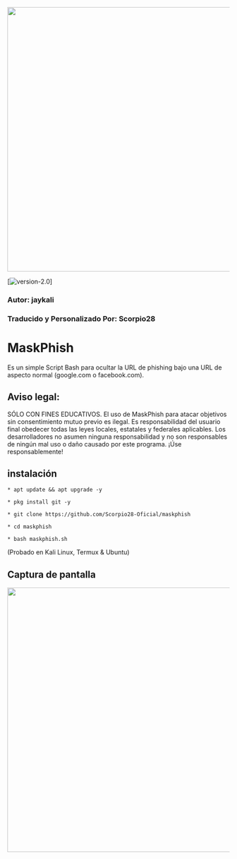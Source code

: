<p align="center">
	<img src="https://i.imgur.com/plp3lJu.jpg" width="600px" hight="100px">
</p>

[![version-2.0](https://img.shields.io/badge/MaskPhish-2.0-green)]
### Autor: jaykali

### Traducido y Personalizado Por: Scorpio28

# MaskPhish
Es un simple Script Bash para ocultar la URL de phishing bajo una URL de aspecto normal (google.com o facebook.com).


## Aviso legal:
SÓLO CON FINES EDUCATIVOS. El uso de MaskPhish para atacar objetivos sin consentimiento mutuo previo es ilegal. Es responsabilidad del usuario final obedecer todas las leyes locales, estatales y federales aplicables. Los desarrolladores no asumen ninguna responsabilidad y no son responsables de ningún mal uso o daño causado por este programa. ¡Úse responsablemente!

## instalación 

```
* apt update && apt upgrade -y

* pkg install git -y

* git clone https://github.com/Scorpio28-Oficial/maskphish

* cd maskphish

* bash maskphish.sh
```
(Probado en Kali Linux, Termux & Ubuntu)

## Captura de pantalla
<p align="center">
	<img src="https://i.imgur.com/1JsWv4I.png" width="600px">
</p>
